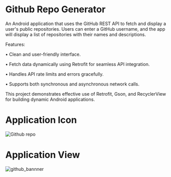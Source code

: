 
# Github Repo Generator

An Android application that uses the GitHub REST API to fetch and display a user's public repositories. Users can enter a GitHub username, and the app will display a list of repositories with their names and descriptions.

Features:

•	Clean and user-friendly interface.

•	Fetch data dynamically using Retrofit for seamless API integration.

•	Handles API rate limits and errors gracefully.

•	Supports both synchronous and asynchronous network calls.

This project demonstrates effective use of Retrofit, Gson, and RecyclerView for building dynamic Android applications.

# Application Icon
![Github repo](https://github.com/user-attachments/assets/36efe549-286a-453a-b434-a971c31b921d)


# Application View
![github_bannner](https://github.com/user-attachments/assets/e3b75ad2-acc5-45a8-9472-cae9e1e3d3aa)


